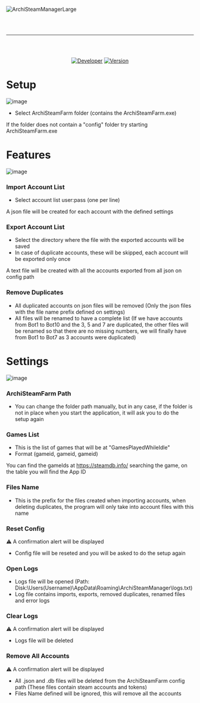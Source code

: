![ArchiSteamManagerLarge](https://github.com/Xeneht/ArchiSteamManager/assets/99096857/d9e03341-8285-495a-aaba-86653ea1d787)

<hr style="border-radius: 2%; margin-top: 60px; margin-bottom: 60px;" noshade="" size="20" width="100%">

<div align="center">

[![Developer](https://img.shields.io/badge/Developer-Xeneht-red.svg?style=flat&logo=github)](https://github.com/Xeneht)
[![Version](https://img.shields.io/badge/Version-1.0.1-blue.svg?style=flat&logo=github)](https://github.com/Xeneht/ArchiSteamManager/releases/tag/Download)

</div>

# Setup
![image](https://github.com/Xeneht/ArchiSteamManager/assets/99096857/c7cfc63b-f8bd-4548-8395-8cc019becb03)

- Select ArchiSteamFarm folder (contains the ArchiSteamFarm.exe)

If the folder does not contain a "config" folder try starting ArchiSteamFarm.exe

# Features
![image](https://github.com/Xeneht/ArchiSteamManager/assets/99096857/370bf2ca-e596-48f8-925e-7c44ddec521d)

### Import Account List
- Select account list user:pass (one per line)

A json file will be created for each account with the defined settings

### Export Account List
- Select the directory where the file with the exported accounts will be saved
- In case of duplicate accounts, these will be skipped, each account will be exported only once

A text file will be created with all the accounts exported from all json on config path

### Remove Duplicates
- All duplicated accounts on json files will be removed (Only the json files with the file name prefix defined on settings)
- All files will be renamed to have a complete list (If we have accounts from Bot1 to Bot10 and the 3, 5 and 7 are duplicated, the other files will be renamed so that there are no missing numbers, we will finally have from Bot1 to Bot7 as 3 accounts were duplicated)

# Settings
![image](https://github.com/Xeneht/ArchiSteamManager/assets/99096857/67fbb8b4-461e-4866-bec8-07365d2613ab)

### ArchiSteamFarm Path
- You can change the folder path manually, but in any case, if the folder is not in place when you start the application, it will ask you to do the setup again

### Games List
- This is the list of games that will be at "GamesPlayedWhileIdle"
- Format (gameid, gameid, gameid)

You can find the gameIds at https://steamdb.info/ searching the game, on the table you will find the App ID

### Files Name
- This is the prefix for the files created when importing accounts, when deleting duplicates, the program will only take into account files with this name

### Reset Config
⚠️ A confirmation alert will be displayed
- Config file will be reseted and you will be asked to do the setup again

### Open Logs
- Logs file will be opened (Path: Disk:\Users\(Username)\AppData\Roaming\ArchiSteamManager\logs.txt)
- Log file contains imports, exports, removed duplicates, renamed files and error logs

### Clear Logs
⚠️ A confirmation alert will be displayed
- Logs file will be deleted

### Remove All Accounts
⚠️ A confirmation alert will be displayed
- All .json and .db files will be deleted from the ArchiSteamFarm config path (These files contain steam accounts and tokens)
- Files Name defined will be ignored, this will remove all the accounts



